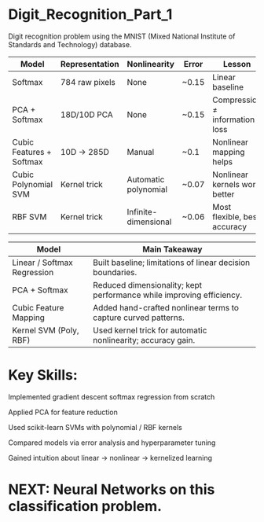 # Digit_Recognition_Part_1
Digit recognition problem using the MNIST (Mixed National Institute of Standards and Technology) database.

| Model                    | Representation | Nonlinearity              | Error              | Lesson                         |
| ------------------------ | -------------- | ------------------------- | ------------------ | ------------------------------ |
| Softmax                  | 784 raw pixels | None                      | ~0.15              | Linear baseline                |
| PCA + Softmax            | 18D/10D PCA    | None                      | ~0.15              | Compression ≠ information loss |
| Cubic Features + Softmax | 10D → 285D     | Manual                    | ~0.1               | Nonlinear mapping helps        |
| Cubic Polynomial SVM     | Kernel trick   | Automatic polynomial      | ~0.07              | Nonlinear kernels work better  |
| RBF SVM                  | Kernel trick   | Infinite-dimensional      | ~0.06              | Most flexible, best accuracy   |

| Model                       | Main Takeaway                                                        |
| --------------------------- | -------------------------------------------------------------------- |
| Linear / Softmax Regression | Built baseline; limitations of linear decision boundaries.           |
| PCA + Softmax               | Reduced dimensionality; kept performance while improving efficiency. |
| Cubic Feature Mapping       | Added hand-crafted nonlinear terms to capture curved patterns.       |
| Kernel SVM (Poly, RBF)      | Used kernel trick for automatic nonlinearity; accuracy gain.         |

# Key Skills:

Implemented gradient descent softmax regression from scratch

Applied PCA for feature reduction

Used scikit-learn SVMs with polynomial / RBF kernels

Compared models via error analysis and hyperparameter tuning

Gained intuition about linear → nonlinear → kernelized learning

# NEXT: Neural Networks on this classification problem.
